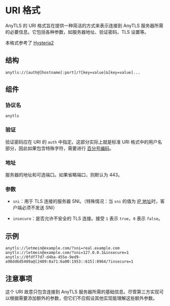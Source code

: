 # URI 格式

AnyTLS 的 URI 格式旨在提供一种简洁的方式来表示连接到 AnyTLS 服务器所需的必要信息。它包括各种参数，如服务器地址、验证密码，TLS 设置等。

本格式参考了 [Hysteria2](https://v2.hysteria.network/zh/docs/developers/URI-Scheme/)

## 结构

```
anytls://[auth@]hostname[:port]/?[key=value]&[key=value]...
```

## 组件

### 协议名

`anytls`

### 验证

验证密码应在 URI 的 `auth` 中指定。这部分实际上就是标准 URI 格式中的用户名部分，因此如果包含特殊字符，需要进行 [百分号编码](https://datatracker.ietf.org/doc/html/rfc3986#section-2.1)。

### 地址

服务器的地址和可选端口。如果省略端口，则默认为 443。

### 参数

- `sni`：用于 TLS 连接的服务器 SNI。（特殊情况：当 `sni` 的值为 [IP 地址](https://datatracker.ietf.org/doc/html/rfc6066#section-3:~:text=Literal%20IPv4%20and%20IPv6%20addresses%20are%20not%20permitted%20in%20%22HostName%22.)时，客户端必须不发送 SNI）

- `insecure`：是否允许不安全的 TLS 连接。接受 `1` 表示 `true`，`0` 表示 `false`。

## 示例

```
anytls://letmein@example.com/?sni=real.example.com
anytls://letmein@example.com/?sni=127.0.0.1&insecure=1
anytls://0fdf77d7-d4ba-455e-9ed9-a98dd6d5489a@[2409:8a71:6a00:1953::615]:8964/?insecure=1
```

## 注意事项

这个 URI 故意只包含连接到 AnyTLS 服务器所需的基础信息。尽管第三方实现可以根据需要添加额外的参数，但它们不应假设其他实现能理解这些额外参数。
